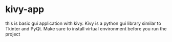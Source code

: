 # kivy-app
this is basic gui application with kivy. 
Kivy is a python gui library similar to Tkinter and PyQt.
Make sure to install virtual environment before you run the project
